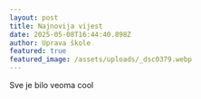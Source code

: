 ```yaml
---
layout: post
title: Najnovija vijest
date: 2025-05-08T16:44:40.898Z
author: Uprava škole
featured: true
featured_image: /assets/uploads/_dsc0379.webp
---
```


S﻿ve je bilo veoma cool
